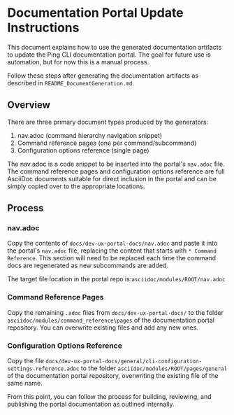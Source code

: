 # Documentation Portal Update Instructions

This document explains how to use the generated documentation artifacts to update the Ping CLI documentation portal. The goal for future use is automation, but for now this is a manual process.

Follow these steps after generating the documentation artifacts as described in
`README_DocumentGeneration.md`.

## Overview

There are three primary document types produced by the generators:

1. nav.adoc (command hierarchy navigation snippet)
2. Command reference pages (one per command/subcommand)
3. Configuration options reference (single page)

The nav.adoc is a code snippet to be inserted into the portal's `nav.adoc` file.
The command reference pages and configuration options reference are full AsciiDoc documents suitable for direct inclusion in the portal and can be simply copied over to the appropriate locations.

## Process

### nav.adoc

Copy the contents of `docs/dev-ux-portal-docs/nav.adoc` and paste it into the
portal's `nav.adoc` file, replacing the content that starts with `* Command Reference`.
This section will need to be replaced each time the command docs are regenerated as new subcommands are added.

The target file location in the portal repo is:`asciidoc/modules/ROOT/nav.adoc`

### Command Reference Pages

Copy the remaining `.adoc` files from `docs/dev-ux-portal-docs/` to the folder
`asciidoc/modules/command_reference\pages` of the documentation portal repository.
You can overwrite existing files and add any new ones.

### Configuration Options Reference

Copy the file `docs/dev-ux-portal-docs/general/cli-configuration-settings-reference.adoc`
to the folder `asciidoc/modules/ROOT/pages/general` of the documentation portal repository, overwriting the existing file of the same name.

From this point, you can follow the process for building, reviewing, and publishing the portal documentation as outlined internally.
